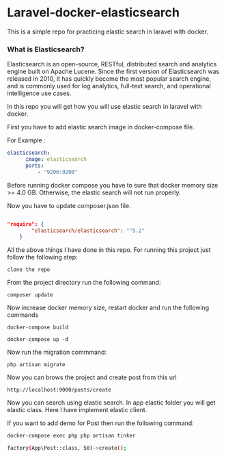 
# Laravel-docker-elasticsearch

This is a simple repo for practicing elastic search in laravel with docker.


### What is Elasticsearch?

Elasticsearch is an open-source, RESTful, distributed search and analytics engine built on Apache Lucene. Since the first version of Elasticsearch was released in 2010, it has quickly become the most popular search engine, and is commonly used for log analytics, full-text search, and operational intelligence use cases. 

In this repo you will get how  you will use elastic search in laravel with docker.

First you have to add elastic search image in docker-compose file.

For Example :

```yaml
elasticsearch:
      image: elasticsearch
      ports:
          - "9200:9200"
```

Before running docker compose you have to sure that docker memory size >= 4.0 GB. Otherwise, the elastic search will not run properly.

Now you have to update composer.json file.

```json

"require": {      
        "elasticsearch/elasticsearch": "^5.2"  
    }

```


All the above things I have done in this repo. For running this project just follow the following step:

``` 
clone the repo 

```

From the project directory run the following command:

```
composer update
```

Now increase docker memory size, restart docker and run the following commands

```
docker-compose build

docker-compose up -d

``` 

Now run the migration commmand:

``` 
php artisan migrate

```

Now you can brows the project and create post from this url

```
http://localhost:9000/posts/create

```

Now you can search using elastic search. In app elastic folder you will get elastic class. Here I have implement elastic client.

If you want to add demo for Post then run the following command:

```sh
docker-compose exec php php artisan tinker

factory(App\Post::class, 50)->create();

```